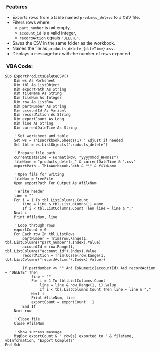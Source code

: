 ###  Features

- Exports rows from a table named `products_delete` to a CSV file.
- Filters rows where:
    - `part_number` is not empty,
    - `account_id` is a valid integer,
    - `recordAction` equals `"DELETE"`.
- Saves the CSV in the same folder as the workbook.
- Names the file as `products_delete_{dateTime}.csv`.
- Displays a message box with the number of rows exported.

###  VBA Code:

```vba
Sub ExportProductsDeleteCSV()
    Dim ws As Worksheet
    Dim tbl As ListObject
    Dim exportPath As String
    Dim fileName As String
    Dim fileNum As Integer
    Dim row As ListRow
    Dim partNumber As String
    Dim accountId As Variant
    Dim recordAction As String
    Dim exportCount As Long
    Dim line As String
    Dim currentDateTime As String

    ' Set worksheet and table
    Set ws = ThisWorkbook.Sheets(1) ' Adjust if needed
    Set tbl = ws.ListObjects("products_delete")

    ' Prepare file path
    currentDateTime = Format(Now, "yyyymmdd_HHmmss")
    fileName = "products_delete_" & currentDateTime & ".csv"
    exportPath = ThisWorkbook.Path & "\" & fileName

    ' Open file for writing
    fileNum = FreeFile
    Open exportPath For Output As #fileNum

    ' Write header
    line = ""
    For i = 1 To tbl.ListColumns.Count
        line = line & tbl.ListColumns(i).Name
        If i < tbl.ListColumns.Count Then line = line & ","
    Next i
    Print #fileNum, line

    ' Loop through rows
    exportCount = 0
    For Each row In tbl.ListRows
        partNumber = Trim(row.Range(1, tbl.ListColumns("part_number").Index).Value)
        accountId = row.Range(1, tbl.ListColumns("account_id").Index).Value
        recordAction = Trim(UCase(row.Range(1, tbl.ListColumns("recordAction").Index).Value))

        If partNumber <> "" And IsNumeric(accountId) And recordAction = "DELETE" Then
            line = ""
            For i = 1 To tbl.ListColumns.Count
                line = line & row.Range(1, i).Value
                If i < tbl.ListColumns.Count Then line = line & ","
            Next i
            Print #fileNum, line
            exportCount = exportCount + 1
        End If
    Next row

    ' Close file
    Close #fileNum

    ' Show success message
    MsgBox exportCount & " row(s) exported to " & fileName, vbInformation, "Export Complete"
End Sub

```
